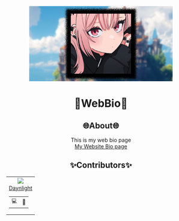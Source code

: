 <div align=center>
  <img height=200px src="https://raw.githubusercontent.com/Daynlight/WebBio/WebBio/Assets/OGTumb.jpg#keepProtocol">
<h1>💖WebBio💖</h1>
<h2>🌐About🌐</h2>
This is my web bio page </br>
<a href="https://daynlight.github.io/WebBio/">My Website Bio page </a>
  
<h2>✨Contributors✨</h2>
<div align=center>
<table>
    <td align=center>
    <a href="https://github.com/Daynlight"><img height=100px src="https://avatars.githubusercontent.com/u/62157770?v=4"></a>
    <a href="https://github.com/Daynlight"><div align=center>Daynlight</div></a>
    <table align=center>
      <td title="Programing">💻</td>
      <td title="Manage">💼</td>
    </table>
  </td>
</table>
</div>
</div>
